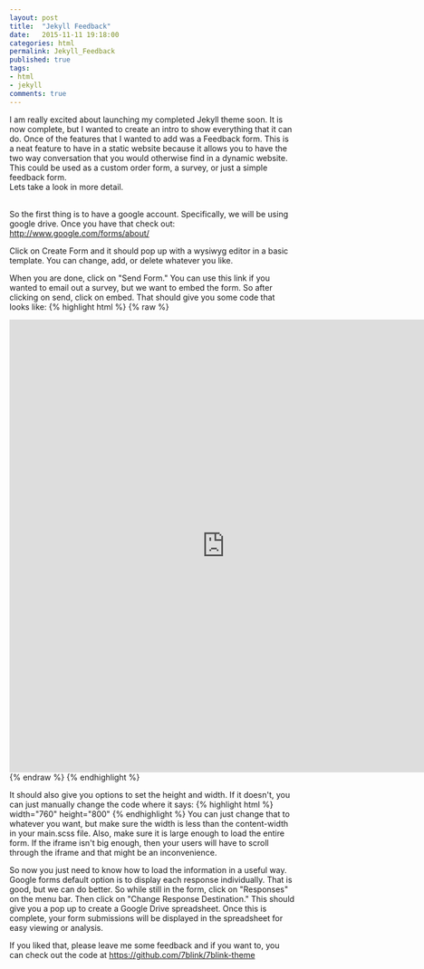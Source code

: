 ```yaml
---
layout: post
title:  "Jekyll Feedback"
date:   2015-11-11 19:18:00
categories: html
permalink: Jekyll_Feedback
published: true
tags:
- html
- jekyll
comments: true
---
```

I am really excited about launching my completed Jekyll theme soon.  It is now complete, but I wanted to create an intro to show everything that it can do.  Once of the features that I wanted to add was a Feedback form.  This is a neat feature to have in a static website because it allows you to have the two way conversation that you would otherwise find in a dynamic website.  This could be used as a custom order form, a survey, or just a simple feedback form.  
Lets take a look in more detail.

<br>So the first thing is to have a google account.  Specifically, we will be using google drive.  Once you have that check out:
<br>http://www.google.com/forms/about/

Click on Create Form and it should pop up with a wysiwyg editor in a basic template.  You can change, add, or delete whatever you like.

When you are done, click on "Send Form." You can use this link if you wanted to email out a survey, but we want to embed the form.  So after clicking on send, click on embed.  That should give you some code that looks like:
{% highlight html %}
{% raw  %}
<iframe
  src="https://docs.google.com/forms/d/15nEuMOTohKk4QCsQDxct10s6f7pnledoJh8eFHfVf8I/viewform?embedded=true"
  width="760" height="800"
  frameborder="0" marginheight="0"
  marginwidth="0">Loading...
</iframe>
{% endraw %}
{% endhighlight %}

It should also give you options to set the height and width.  If it doesn't, you can just manually change the code where it says:
{% highlight html %}
  width="760" height="800"
{% endhighlight %}
You can just change that to whatever you want, but make sure the width is less than the content-width in your main.scss file.  Also, make sure it is large enough to load the entire form.  If the iframe isn't big enough, then your users will have to scroll through the iframe and that might be an inconvenience.

So now you just need to know how to load the information in a useful way.  Google forms default option is to display each response individually.  That is good, but we can do better.  So while still in the form, click on "Responses" on the menu bar.  Then click on "Change Response Destination."  This should give you a pop up to create a Google Drive spreadsheet.  Once this is complete, your form submissions will be displayed in the spreadsheet for easy viewing or analysis.



If you liked that, please leave me some feedback and if you want to, you can check out the code at https://github.com/7blink/7blink-theme
